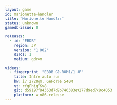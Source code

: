 ```yaml
---
layout: game
id: marionette-handler
title: "Marionette Handler"
status: unknown
gamedb-issue: 0

releases:
  - id: "EBDB"
    region: JP
    version: "1.002"
    discs: 1
    medium: gdrom

videos:
  - fingerprint: "EBDB GD-ROM1/1 JP"
    title: Intro auto run
    hw: i7 2720qm, GeForce 540M
    yt: rYqFhiqYKv8
    git: d59197f84353d7d2b746383e9277d9ed7c8c4053
    platform: win86-release
---
```


